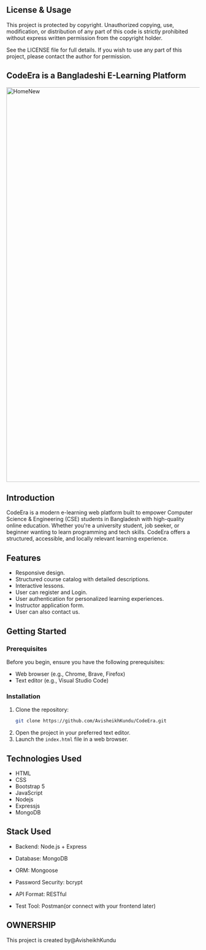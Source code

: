## License & Usage

This project is protected by copyright. Unauthorized copying, use, modification, or distribution of any part of this code is strictly prohibited without express written permission from the copyright holder.

See the LICENSE file for full details. If you wish to use any part of this project, please contact the author for permission.
## CodeEra is a Bangladeshi E-Learning Platform
<img width="1919" height="1029" alt="HomeNew" src="https://github.com/user-attachments/assets/3ce62729-85af-44f6-8170-9ee04649e439" />





## Introduction

CodeEra is a modern e-learning web platform built to empower Computer Science & Engineering (CSE) students in Bangladesh with high-quality online education. Whether you're a university student, job seeker, or beginner wanting to learn programming and tech skills. CodeEra offers a structured, accessible, and locally relevant learning experience.

## Features

- Responsive design.
- Structured course catalog with detailed descriptions.
- Interactive lessons.
- User can register and Login.
- User authentication for personalized learning experiences.
- Instructor application form.
- User can also contact us.

## Getting Started

### Prerequisites

Before you begin, ensure you have the following prerequisites:

- Web browser (e.g., Chrome, Brave, Firefox)
- Text editor (e.g., Visual Studio Code)

### Installation

1. Clone the repository:
   ```bash
   git clone https://github.com/AvisheikhKundu/CodeEra.git

2. Open the project in your preferred text editor.
3. Launch the `index.html` file in a web browser.

## Technologies Used

- HTML
- CSS
- Bootstrap 5
- JavaScript
- Nodejs
- Expressjs
- MongoDB
## Stack Used

- Backend: Node.js + Express

- Database: MongoDB

- ORM: Mongoose

- Password Security: bcrypt

- API Format: RESTful

- Test Tool: Postman(or connect with your frontend later)




## OWNERSHIP 

This project is created by@AvisheikhKundu

